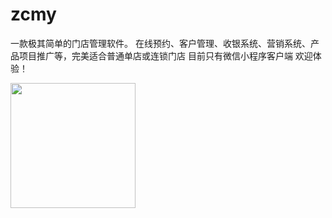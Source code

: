 # zcmy
一款极其简单的门店管理软件。 
在线预约、客户管理、收银系统、营销系统、产品项目推广等，完美适合普通单店或连锁门店
目前只有微信小程序客户端
欢迎体验！


<img src="https://zhuanchen-1301304065.cos.ap-guangzhou.myqcloud.com/imgs/zcmy.jpg" width="200" height="200"/>
